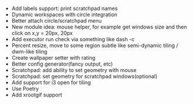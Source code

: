 - Add labels support: print scratchpad names
- Dynamic workspaces with circle integration
- Better attach circle/scratchpad menu
- New module idea: mouse helper, for example get windows size and then click on x,y = 20px, 20px
- Add executor run check via something like dash -c
- Percent resize, move to some region subtle like semi-dynamic tiling / dwm-like tiling
- Create wallpaper setter with rating
- Better config generator(fancy output, etc)
- Scratchpad: add ability to set geometry with mouse
- Scratchpad: set geometry for scratchpad windows(optional)
- Add support for i3 open for tiling
- Use Poetry
- Add xrootgif support
